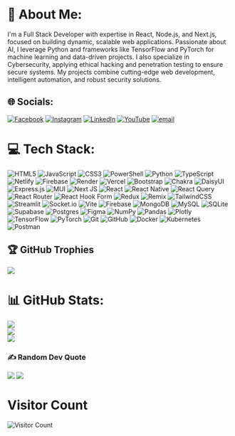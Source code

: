 # 💫 About Me:
I'm a Full Stack Developer with expertise in React, Node.js, and Next.js, focused on building dynamic, scalable web applications. Passionate about AI, I leverage Python and frameworks like TensorFlow and PyTorch for machine learning and data-driven projects. I also specialize in Cybersecurity, applying ethical hacking and penetration testing to ensure secure systems. My projects combine cutting-edge web development, intelligent automation, and robust security solutions.

## 🌐 Socials:
[![Facebook](https://img.shields.io/badge/Facebook-%231877F2.svg?logo=Facebook&logoColor=white)](https://facebook.com/https://www.facebook.com/profile.php?id=100082268683063) [![Instagram](https://img.shields.io/badge/Instagram-%23E4405F.svg?logo=Instagram&logoColor=white)](https://instagram.com/https://www.instagram.com/itx_umar_official01/) [![LinkedIn](https://img.shields.io/badge/LinkedIn-%230077B5.svg?logo=linkedin&logoColor=white)](https://linkedin.com/in/https://www.linkedin.com/in/umar-farooq-42a8702b5/) [![YouTube](https://img.shields.io/badge/YouTube-%23FF0000.svg?logo=YouTube&logoColor=white)](https://youtube.com/@https://www.youtube.com/@umarprogrammer19) [![email](https://img.shields.io/badge/Email-D14836?logo=gmail&logoColor=white)](mailto:umarofficial0121@gmail.com) 

# 💻 Tech Stack:
![HTML5](https://img.shields.io/badge/html5-%23E34F26.svg?style=plastic&logo=html5&logoColor=white) ![JavaScript](https://img.shields.io/badge/javascript-%23323330.svg?style=plastic&logo=javascript&logoColor=%23F7DF1E) ![CSS3](https://img.shields.io/badge/css3-%231572B6.svg?style=plastic&logo=css3&logoColor=white) ![PowerShell](https://img.shields.io/badge/PowerShell-%235391FE.svg?style=plastic&logo=powershell&logoColor=white) ![Python](https://img.shields.io/badge/python-3670A0?style=plastic&logo=python&logoColor=ffdd54) ![TypeScript](https://img.shields.io/badge/typescript-%23007ACC.svg?style=plastic&logo=typescript&logoColor=white) ![Netlify](https://img.shields.io/badge/netlify-%23000000.svg?style=plastic&logo=netlify&logoColor=#00C7B7) ![Firebase](https://img.shields.io/badge/firebase-%23039BE5.svg?style=plastic&logo=firebase) ![Render](https://img.shields.io/badge/Render-%46E3B7.svg?style=plastic&logo=render&logoColor=white) ![Vercel](https://img.shields.io/badge/vercel-%23000000.svg?style=plastic&logo=vercel&logoColor=white) ![Bootstrap](https://img.shields.io/badge/bootstrap-%238511FA.svg?style=plastic&logo=bootstrap&logoColor=white) ![Chakra](https://img.shields.io/badge/chakra-%234ED1C5.svg?style=plastic&logo=chakraui&logoColor=white) ![DaisyUI](https://img.shields.io/badge/daisyui-5A0EF8?style=plastic&logo=daisyui&logoColor=white) ![Express.js](https://img.shields.io/badge/express.js-%23404d59.svg?style=plastic&logo=express&logoColor=%2361DAFB) ![MUI](https://img.shields.io/badge/MUI-%230081CB.svg?style=plastic&logo=mui&logoColor=white) ![Next JS](https://img.shields.io/badge/Next-black?style=plastic&logo=next.js&logoColor=white) ![React](https://img.shields.io/badge/react-%2320232a.svg?style=plastic&logo=react&logoColor=%2361DAFB) ![React Native](https://img.shields.io/badge/react_native-%2320232a.svg?style=plastic&logo=react&logoColor=%2361DAFB) ![React Query](https://img.shields.io/badge/-React%20Query-FF4154?style=plastic&logo=react%20query&logoColor=white) ![React Router](https://img.shields.io/badge/React_Router-CA4245?style=plastic&logo=react-router&logoColor=white) ![React Hook Form](https://img.shields.io/badge/React%20Hook%20Form-%23EC5990.svg?style=plastic&logo=reacthookform&logoColor=white) ![Redux](https://img.shields.io/badge/redux-%23593d88.svg?style=plastic&logo=redux&logoColor=white) ![Remix](https://img.shields.io/badge/remix-%23000.svg?style=plastic&logo=remix&logoColor=white) ![TailwindCSS](https://img.shields.io/badge/tailwindcss-%2338B2AC.svg?style=plastic&logo=tailwind-css&logoColor=white) ![Streamlit](https://img.shields.io/badge/Streamlit-%23FE4B4B.svg?style=plastic&logo=streamlit&logoColor=white) ![Socket.io](https://img.shields.io/badge/Socket.io-black?style=plastic&logo=socket.io&badgeColor=010101) ![Vite](https://img.shields.io/badge/vite-%23646CFF.svg?style=plastic&logo=vite&logoColor=white) ![Firebase](https://img.shields.io/badge/firebase-a08021?style=plastic&logo=firebase&logoColor=ffcd34) ![MongoDB](https://img.shields.io/badge/MongoDB-%234ea94b.svg?style=plastic&logo=mongodb&logoColor=white) ![MySQL](https://img.shields.io/badge/mysql-4479A1.svg?style=plastic&logo=mysql&logoColor=white) ![SQLite](https://img.shields.io/badge/sqlite-%2307405e.svg?style=plastic&logo=sqlite&logoColor=white) ![Supabase](https://img.shields.io/badge/Supabase-3ECF8E?style=plastic&logo=supabase&logoColor=white) ![Postgres](https://img.shields.io/badge/postgres-%23316192.svg?style=plastic&logo=postgresql&logoColor=white) ![Figma](https://img.shields.io/badge/figma-%23F24E1E.svg?style=plastic&logo=figma&logoColor=white) ![NumPy](https://img.shields.io/badge/numpy-%23013243.svg?style=plastic&logo=numpy&logoColor=white) ![Pandas](https://img.shields.io/badge/pandas-%23150458.svg?style=plastic&logo=pandas&logoColor=white) ![Plotly](https://img.shields.io/badge/Plotly-%233F4F75.svg?style=plastic&logo=plotly&logoColor=white) ![TensorFlow](https://img.shields.io/badge/TensorFlow-%23FF6F00.svg?style=plastic&logo=TensorFlow&logoColor=white) ![PyTorch](https://img.shields.io/badge/PyTorch-%23EE4C2C.svg?style=plastic&logo=PyTorch&logoColor=white) ![Git](https://img.shields.io/badge/git-%23F05033.svg?style=plastic&logo=git&logoColor=white) ![GitHub](https://img.shields.io/badge/github-%23121011.svg?style=plastic&logo=github&logoColor=white) ![Docker](https://img.shields.io/badge/docker-%230db7ed.svg?style=plastic&logo=docker&logoColor=white) ![Kubernetes](https://img.shields.io/badge/kubernetes-%23326ce5.svg?style=plastic&logo=kubernetes&logoColor=white) ![Postman](https://img.shields.io/badge/Postman-FF6C37?style=plastic&logo=postman&logoColor=white)

## 🏆 GitHub Trophies
![](https://github-profile-trophy.vercel.app/?username=umarprogrammer19&theme=radical&no-frame=false&no-bg=true&margin-w=4)

# 📊 GitHub Stats:
![](https://github-readme-stats.vercel.app/api?username=umarprogrammer19&theme=radical&hide_border=false&include_all_commits=false&count_private=false)<br/>
![](https://nirzak-streak-stats.vercel.app/?user=umarprogrammer19&theme=radical&hide_border=false)<br/>
![](https://github-readme-stats.vercel.app/api/top-langs/?username=umarprogrammer19&theme=radical&hide_border=false&include_all_commits=false&count_private=false&layout=compact)

### ✍️ Random Dev Quote
![](https://quotes-github-readme.vercel.app/api?type=horizontal&theme=radical)
[![](https://visitcount.itsvg.in/api?id=umarprogrammer19&icon=0&color=0)](https://visitcount.itsvg.in)

# Visitor Count
![Visitor Count](https://profile-counter.glitch.me/umarprogrammer19/count.svg)
